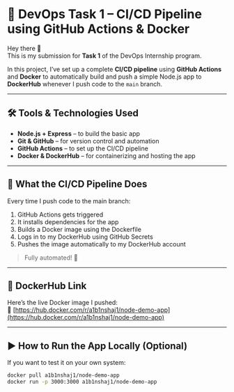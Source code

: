 # 🚀 DevOps Task 1 – CI/CD Pipeline using GitHub Actions & Docker

Hey there 👋  
This is my submission for **Task 1** of the DevOps Internship program.

In this project, I’ve set up a complete **CI/CD pipeline** using **GitHub Actions** and **Docker** to automatically build and push a simple Node.js app to **DockerHub** whenever I push code to the `main` branch.

---

## 🛠️ Tools & Technologies Used

- **Node.js + Express** – to build the basic app
- **Git & GitHub** – for version control and automation
- **GitHub Actions** – to set up the CI/CD pipeline
- **Docker & DockerHub** – for containerizing and hosting the app

---

## 🔁 What the CI/CD Pipeline Does

Every time I push code to the main branch:

1. GitHub Actions gets triggered
2. It installs dependencies for the app
3. Builds a Docker image using the Dockerfile
4. Logs in to my DockerHub using GitHub Secrets
5. Pushes the image automatically to my DockerHub account

> Fully automated! 🧠

---

## 🐳 DockerHub Link

Here’s the live Docker image I pushed:  
🔗 [https://hub.docker.com/r/a1b1nshaj1/node-demo-app](https://hub.docker.com/r/a1b1nshaj1/node-demo-app)

---

## ▶️ How to Run the App Locally (Optional)

If you want to test it on your own system:

```bash
docker pull a1b1nshaj1/node-demo-app
docker run -p 3000:3000 a1b1nshaj1/node-demo-app
